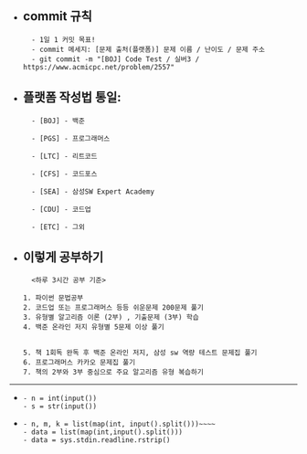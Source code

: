 - **commit 규칙**
    -
        - 1일 1 커밋 목표!
        - commit 메세지: [문제 출처(플랫폼)] 문제 이름 / 난이도 / 문제 주소
        - git commit -m "[BOJ] Code Test / 실버3 / https://www.acmicpc.net/problem/2557"



- **플랫폼 작성법 통일:** 
  -
        - [BOJ] - 백준

        - [PGS] - 프로그래머스

        - [LTC] - 리트코드

        - [CFS] - 코드포스

        - [SEA] - 삼성SW Expert Academy

        - [CDU] - 코드업

        - [ETC] - 그외
  


- **이렇게 공부하기**  
  -
        <하루 3시간 공부 기준>
    
      1. 파이썬 문법공부
      2. 코드업 또는 프로그래머스 등등 쉬운문제 200문제 풀기
      3. 유형별 알고리즘 이론 (2부) , 기출문제 (3부) 학습  
      4. 백준 온라인 저지 유형별 5문제 이상 풀기

      
      5. 책 1회독 완독 후 백준 온라인 저지, 삼성 sw 역량 테스트 문제집 풀기
      6. 프로그래머스 카카오 문제집 풀기
      7. 책의 2부와 3부 중심으로 주요 알고리즘 유형 복습하기




---

- 
      - n = int(input())
      - s = str(input())  
- 
      - n, m, k = list(map(int, input().split()))~~~~
      - data = list(map(int,input().split()))
      - data = sys.stdin.readline.rstrip()